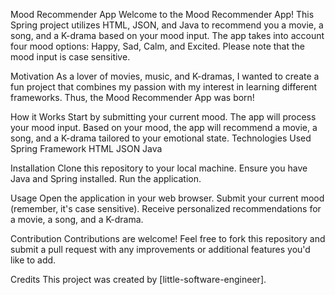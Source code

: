 Mood Recommender App
Welcome to the Mood Recommender App! This Spring project utilizes HTML, JSON, and Java to recommend you a movie, a song, and a K-drama based on your mood input. The app takes into account four mood options: Happy, Sad, Calm, and Excited. Please note that the mood input is case sensitive.

Motivation
As a lover of movies, music, and K-dramas, I wanted to create a fun project that combines my passion with my interest in learning different frameworks. Thus, the Mood Recommender App was born!

How it Works
Start by submitting your current mood.
The app will process your mood input.
Based on your mood, the app will recommend a movie, a song, and a K-drama tailored to your emotional state.
Technologies Used
Spring Framework
HTML
JSON
Java

Installation
Clone this repository to your local machine.
Ensure you have Java and Spring installed.
Run the application.

Usage
Open the application in your web browser.
Submit your current mood (remember, it's case sensitive).
Receive personalized recommendations for a movie, a song, and a K-drama.

Contribution
Contributions are welcome! Feel free to fork this repository and submit a pull request with any improvements or additional features you'd like to add.

Credits
This project was created by [little-software-engineer].
